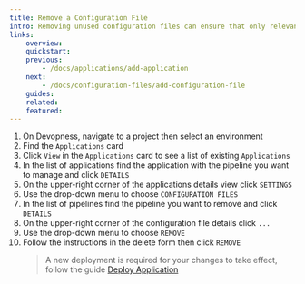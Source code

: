 ```yaml
---
title: Remove a Configuration File
intro: Removing unused configuration files can ensure that only relevant and necessary information is utilized, thereby reducing the risk of errors during the deployment process.
links:
    overview:
    quickstart:
    previous:
        - /docs/applications/add-application
    next:
        - /docs/configuration-files/add-configuration-file
    guides:
    related:
    featured:
---
```


1. On Devopness, navigate to a project then select an environment
1. Find the `Applications` card
1. Click `View` in the `Applications` card to see a list of existing `Applications`
1. In the list of applications find the application with the pipeline you want to manage and click `DETAILS`
1. On the upper-right corner of the applications details view click `SETTINGS`
1. Use the drop-down menu to choose `CONFIGURATION FILES`
1. In the list of pipelines find the pipeline you want to remove and click `DETAILS`
1. On the upper-right corner of the configuration file details click `...`
1. Use the drop-down menu to choose `REMOVE`
1. Follow the instructions in the delete form then click `REMOVE`
    > A new deployment is required for your changes to take effect, follow the guide [Deploy Application](/docs/applications/deploy-application/)

